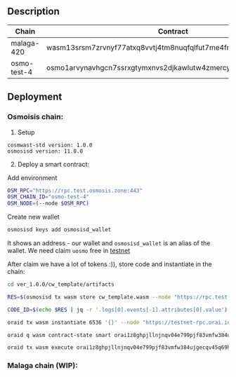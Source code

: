 ## Description

| Chain       | Contract                                                        |
| ----------- | --------------------------------------------------------------- |
| malaga-420  | wasm13srsm7zrvnyf77atxq8vvtj4tm8nuqfqlfut7me4fml00zxjqd3qmz3dnt |
| osmo-test-4 | osmo1arvynavhgcn7ssrxgtymxnvs2djkawlutw4zmercyhjw8jdd40wq76hl7n |

## Deployment

### Osmoisis chain:

1. Setup

```
cosmwast-std version: 1.0.0
osmosisd version: 11.0.0
```

2. Deploy a smart contract:

Add environment

```sh
OSM_RPC="https://rpc.test.osmosis.zone:443"
OSM_CHAIN_ID="osmo-test-4"
OSM_NODE=(--node $OSM_RPC)
```

Create new wallet

```sh
osmosisd keys add osmosisd_wallet
```

It shows an address - our wallet and `osmosisd_wallet` is an alias of the wallet.
We need claim `uosmo` free in [testnet](https://faucet.osmosis.zone/#/)

After claim we have a lot of tokens :)), store code and instantiate in the chain:

```sh
cd ver_1.0.0/cw_template/artifacts

RES=$(osmosisd tx wasm store cw_template.wasm --node "https://rpc.test.osmosis.zone:443" --chain-id $OSM_CHAIN_ID --from osmosisd_wallet --gas-prices 0.1uosmo --gas auto --gas-adjustment 1.3 -y --output json -b block)

CODE_ID=$(echo $RES | jq -r '.logs[0].events[-1].attributes[0].value')

oraid tx wasm instantiate 6536 '{}' --node "https://testnet-rpc.orai.io:443" --chain-id Oraichain-testnet --from yodan-wallet --label "cw_counter" --gas-prices 0.025orai --gas auto --gas-adjustment 1.3 -b block -y --no-admin

oraid q wasm contract-state smart orai1z8ghpjllnjnqv04e799pjf83vmfw384ujgecqv45q69hxr9va8jsun5g27 '{ "counter": {} }' --node "https://testnet-rpc.orai.io:443" --chain-id Oraichain-testnet // get

oraid tx wasm execute orai1z8ghpjllnjnqv04e799pjf83vmfw384ujgecqv45q69hxr9va8jsun5g27 '{ "update": {} }' --node "https://testnet-rpc.orai.io:443" --chain-id Oraichain-testnet --from yodan-wallet --gas-prices 0.025orai --gas auto --gas-adjustment 1.3 -b block -y // update


```

### Malaga chain (WIP):
